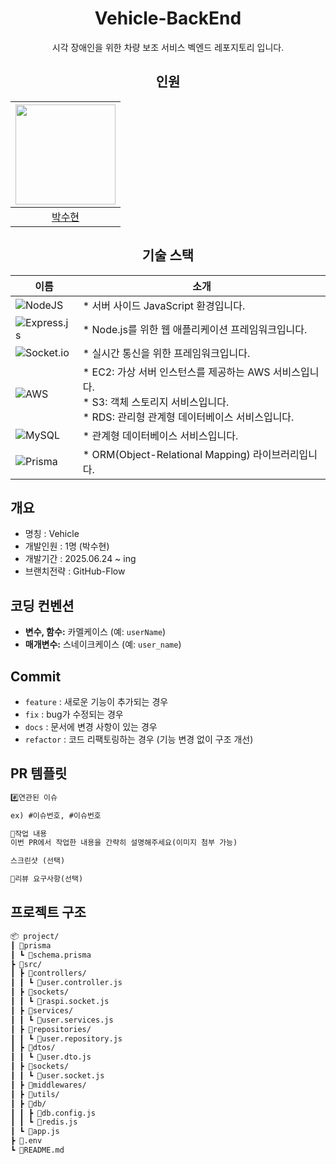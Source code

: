 <div align=center>
  
# Vehicle-BackEnd
시각 장애인을 위한 차량 보조 서비스 벡엔드 레포지토리 입니다.

## 인원
<img width="160px" src="https://avatars.githubusercontent.com/u/84651690?v=4"/> |
|:-----:|
|[박수현](https://github.com/strfunctionk)|


## 기술 스택
| 이름 | 소개 |
| ---- | ---- |
| ![NodeJS](https://img.shields.io/badge/node.js-6DA55F?style=for-the-badge&logo=node.js&logoColor=white) | * 서버 사이드 JavaScript 환경입니다. |
| ![Express.js](https://img.shields.io/badge/express.js-%23404d59.svg?style=for-the-badge&logo=express&logoColor=%2361DAFB) | * Node.js를 위한 웹 애플리케이션 프레임워크입니다. |
| ![Socket.io](https://img.shields.io/badge/socket.io-%23404d59.svg?style=for-the-badge&logo=socketdotio&logoColor=%2361DAFB) | * 실시간 통신을 위한 프레임워크입니다. |
| ![AWS](https://img.shields.io/badge/AWS-%23FF9900.svg?style=for-the-badge&logo=https://img.icons8.com/m_rounded/512/amazon-web-services.png&logoColor=white) | * EC2: 가상 서버 인스턴스를 제공하는 AWS 서비스입니다. <br> * S3: 객체 스토리지 서비스입니다. <br> * RDS: 관리형 관계형 데이터베이스 서비스입니다. |
| ![MySQL](https://img.shields.io/badge/mysql-4479A1.svg?style=for-the-badge&logo=mysql&logoColor=white) | * 관계형 데이터베이스 서비스입니다. |
| ![Prisma](https://img.shields.io/badge/Prisma-3982CE?style=for-the-badge&logo=Prisma&logoColor=white) | * ORM(Object-Relational Mapping) 라이브러리입니다. |

</div>

## 개요

* 명칭 : Vehicle
* 개발인원 : 1명 (박수현)
* 개발기간  : 2025.06.24 ~ ing
* 브랜치전략 : GitHub-Flow

## 코딩 컨벤션
- **변수, 함수:** 카멜케이스 (예: `userName`)
- **매개변수:** 스네이크케이스 (예: `user_name`)

## Commit
- `feature` : 새로운 기능이 추가되는 경우
- `fix` : bug가 수정되는 경우
- `docs` :  문서에 변경 사항이 있는 경우
- `refactor` : 코드 리팩토링하는 경우 (기능 변경 없이 구조 개선)

## PR 템플릿
```markdown
#️⃣연관된 이슈

ex) #이슈번호, #이슈번호

📝작업 내용
이번 PR에서 작업한 내용을 간략히 설명해주세요(이미지 첨부 가능)

스크린샷 (선택)

💬리뷰 요구사항(선택)
```

## 프로젝트 구조

```markdown
📦 project/
┃ 📂prisma
┃ ┗ 📜schema.prisma
┣ 📂src/
┃ ┣ 📂controllers/
┃ ┃ ┗ 📜user.controller.js
┃ ┣ 📂sockets/
┃ ┃ ┗ 📜raspi.socket.js
┃ ┣ 📂services/
┃ ┃ ┗ 📜user.services.js
┃ ┣ 📂repositories/
┃ ┃ ┗ 📜user.repository.js
┃ ┣ 📂dtos/
┃ ┃ ┗ 📜user.dto.js
┃ ┣ 📂sockets/
┃ ┃ ┗ 📜user.socket.js
┃ ┣ 📂middlewares/
┃ ┣ 📂utils/
┃ ┣ 📂db/
┃ ┃ ┣ 📜db.config.js
┃ ┃ ┗ 📜redis.js
┃ ┗ 📜app.js
┣ 📜.env
┗ 📜README.md
```
